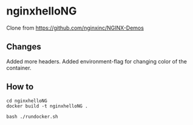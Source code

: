 # nginxhelloNG
Clone from https://github.com/nginxinc/NGINX-Demos

## Changes
Added more headers.
Added environment-flag for changing color of the container.

## How to

```
cd nginxhelloNG
docker build -t nginxhelloNG .

bash ./rundocker.sh
```
